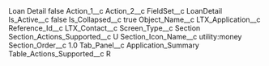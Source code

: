 <?xml version="1.0" encoding="UTF-8"?>
<CustomMetadata xmlns="http://soap.sforce.com/2006/04/metadata" xmlns:xsi="http://www.w3.org/2001/XMLSchema-instance" xmlns:xsd="http://www.w3.org/2001/XMLSchema">
    <label>Loan Detail</label>
    <protected>false</protected>
    <values>
        <field>Action_1__c</field>
        <value xsi:nil="true"/>
    </values>
    <values>
        <field>Action_2__c</field>
        <value xsi:nil="true"/>
    </values>
    <values>
        <field>FieldSet__c</field>
        <value xsi:type="xsd:string">LoanDetail</value>
    </values>
    <values>
        <field>Is_Active__c</field>
        <value xsi:type="xsd:boolean">false</value>
    </values>
    <values>
        <field>Is_Collapsed__c</field>
        <value xsi:type="xsd:boolean">true</value>
    </values>
    <values>
        <field>Object_Name__c</field>
        <value xsi:type="xsd:string">LTX_Application__c</value>
    </values>
    <values>
        <field>Reference_Id__c</field>
        <value xsi:type="xsd:string">LTX_Contact__c</value>
    </values>
    <values>
        <field>Screen_Type__c</field>
        <value xsi:type="xsd:string">Section</value>
    </values>
    <values>
        <field>Section_Actions_Supported__c</field>
        <value xsi:type="xsd:string">U</value>
    </values>
    <values>
        <field>Section_Icon_Name__c</field>
        <value xsi:type="xsd:string">utility:money</value>
    </values>
    <values>
        <field>Section_Order__c</field>
        <value xsi:type="xsd:double">1.0</value>
    </values>
    <values>
        <field>Tab_Panel__c</field>
        <value xsi:type="xsd:string">Application_Summary</value>
    </values>
    <values>
        <field>Table_Actions_Supported__c</field>
        <value xsi:type="xsd:string">R</value>
    </values>
</CustomMetadata>
